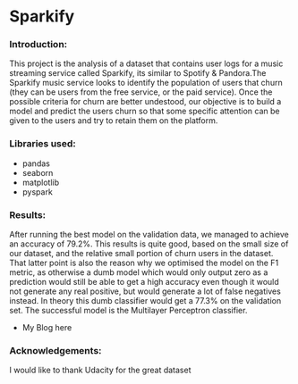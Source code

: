 # Sparkify


### Introduction:

This project is the analysis of a dataset that contains user logs for a music streaming service called Sparkify, its similar to Spotify & Pandora.The Sparkify
music service looks to identify the population of users that churn (they can be users from the free service, or the paid service). Once the possible criteria for churn are better undestood, our objective is to build a model and predict the users churn so that some specific attention can be given to the users 
and try to retain them on the platform.


### Libraries used:

* pandas
* seaborn
* matplotlib
* pyspark


### Results:

After running the best model on the validation data, we managed to achieve an accuracy of 79.2%. This results is quite good, based on the small size of our dataset,
and the relative small portion of churn users in the dataset. That latter point is also the reason why we optimised the model on the F1 metric, as otherwise a dumb
model which would only output zero as a prediction would still be able to get a high accuracy even though it would not generate any real positive, but would 
generate a lot of false negatives instead. In theory this dumb classifier would get a 77.3% on the validation set. The successful model is the Multilayer Perceptron 
classifier. 

- My Blog here


### Acknowledgements:

I would like to thank Udacity for the great dataset

